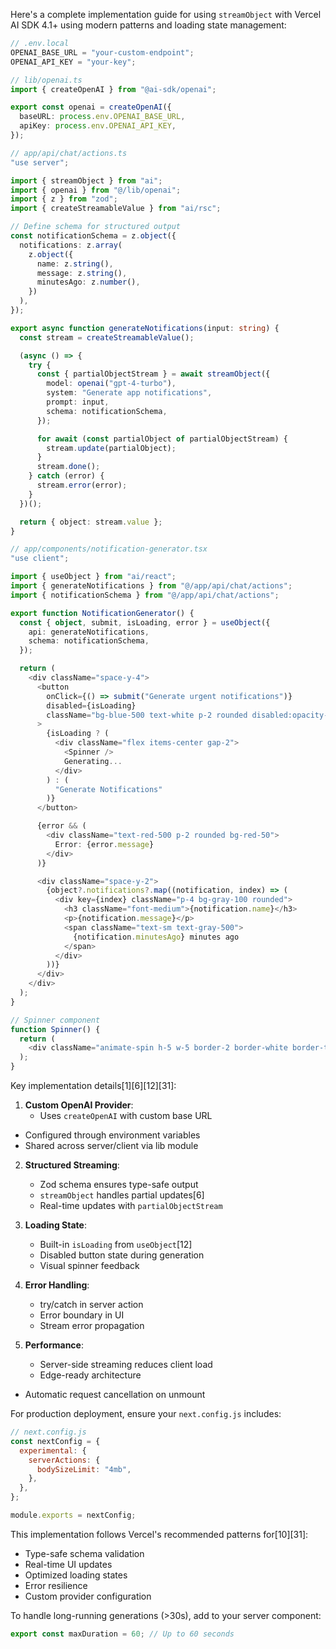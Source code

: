 Here's a complete implementation guide for using `streamObject` with Vercel AI SDK 4.1+ using modern patterns and loading state management:

```typescript
// .env.local
OPENAI_BASE_URL = "your-custom-endpoint";
OPENAI_API_KEY = "your-key";
```

```typescript
// lib/openai.ts
import { createOpenAI } from "@ai-sdk/openai";

export const openai = createOpenAI({
  baseURL: process.env.OPENAI_BASE_URL,
  apiKey: process.env.OPENAI_API_KEY,
});
```

```typescript
// app/api/chat/actions.ts
"use server";

import { streamObject } from "ai";
import { openai } from "@/lib/openai";
import { z } from "zod";
import { createStreamableValue } from "ai/rsc";

// Define schema for structured output
const notificationSchema = z.object({
  notifications: z.array(
    z.object({
      name: z.string(),
      message: z.string(),
      minutesAgo: z.number(),
    })
  ),
});

export async function generateNotifications(input: string) {
  const stream = createStreamableValue();

  (async () => {
    try {
      const { partialObjectStream } = await streamObject({
        model: openai("gpt-4-turbo"),
        system: "Generate app notifications",
        prompt: input,
        schema: notificationSchema,
      });

      for await (const partialObject of partialObjectStream) {
        stream.update(partialObject);
      }
      stream.done();
    } catch (error) {
      stream.error(error);
    }
  })();

  return { object: stream.value };
}
```

```typescript
// app/components/notification-generator.tsx
"use client";

import { useObject } from "ai/react";
import { generateNotifications } from "@/app/api/chat/actions";
import { notificationSchema } from "@/app/api/chat/actions";

export function NotificationGenerator() {
  const { object, submit, isLoading, error } = useObject({
    api: generateNotifications,
    schema: notificationSchema,
  });

  return (
    <div className="space-y-4">
      <button
        onClick={() => submit("Generate urgent notifications")}
        disabled={isLoading}
        className="bg-blue-500 text-white p-2 rounded disabled:opacity-50"
      >
        {isLoading ? (
          <div className="flex items-center gap-2">
            <Spinner />
            Generating...
          </div>
        ) : (
          "Generate Notifications"
        )}
      </button>

      {error && (
        <div className="text-red-500 p-2 rounded bg-red-50">
          Error: {error.message}
        </div>
      )}

      <div className="space-y-2">
        {object?.notifications?.map((notification, index) => (
          <div key={index} className="p-4 bg-gray-100 rounded">
            <h3 className="font-medium">{notification.name}</h3>
            <p>{notification.message}</p>
            <span className="text-sm text-gray-500">
              {notification.minutesAgo} minutes ago
            </span>
          </div>
        ))}
      </div>
    </div>
  );
}

// Spinner component
function Spinner() {
  return (
    <div className="animate-spin h-5 w-5 border-2 border-white border-t-transparent rounded-full" />
  );
}
```

Key implementation details[1][6][12][31]:

1. **Custom OpenAI Provider**:
   - Uses `createOpenAI` with custom base URL

- Configured through environment variables
- Shared across server/client via lib module

2. **Structured Streaming**:

   - Zod schema ensures type-safe output
   - `streamObject` handles partial updates[6]
   - Real-time updates with `partialObjectStream`

3. **Loading State**:

   - Built-in `isLoading` from `useObject`[12]
   - Disabled button state during generation
   - Visual spinner feedback

4. **Error Handling**:

   - try/catch in server action
   - Error boundary in UI
   - Stream error propagation

5. **Performance**:
   - Server-side streaming reduces client load
   - Edge-ready architecture

- Automatic request cancellation on unmount

For production deployment, ensure your `next.config.js` includes:

```javascript
// next.config.js
const nextConfig = {
  experimental: {
    serverActions: {
      bodySizeLimit: "4mb",
    },
  },
};

module.exports = nextConfig;
```

This implementation follows Vercel's recommended patterns for[10][31]:

- Type-safe schema validation
- Real-time UI updates
- Optimized loading states
- Error resilience
- Custom provider configuration

To handle long-running generations (>30s), add to your server component:

```typescript
export const maxDuration = 60; // Up to 60 seconds
```
